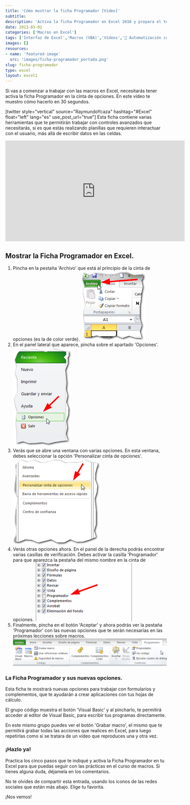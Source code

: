 ```yaml
---
title: 'Cómo mostrar la ficha Programador [Vídeo]'
subtitle: 
description: 'Activa la ficha Programador en Excel 2010 y prepara el terreno para trabajar con macros y formularios.'
date: 2013-03-02
categories: ['Macros en Excel']
tags: ['Interfaz de Excel','Macros (VBA)','Vídeos','🤖 Automatización con Excel']
images: []
resources: 
- name: 'featured-image'
  src: 'images/ficha-programador_portada.png'
slug: ficha-programador
type: excel
layout: excel1
---
```


Si vas a comenzar a trabajar con las macros en Excel, necesitarás tener activa la ficha Programador en la cinta de opciones. En este vídeo te muestro cómo hacerlo en 30 segundos.

\[twitter style="vertical" source="RaymundoYcaza" hashtag="#Excel" float="left" lang="es" use\_post\_url="true"\] Esta ficha contiene varias herramientas que te permitirán trabajar con controles avanzados que necesitarás, si es que estás realizando planillas que requieren interactuar con el usuario, más allá de escribir datos en las celdas.

<iframe src="http://www.youtube.com/embed/VirANJa2ZeE" height="315" width="560" allowfullscreen frameborder="0"></iframe>

## Mostrar la Ficha Programador en Excel.

1. Pincha en la pestaña 'Archivo' que está al principio de la cinta de opciones (es la de color verde). [![Ficha Programador](images/ficha-programador-000328.png)](http://raymundoycaza.com/wp-content/uploads/ficha-programador-000328.png) 
2. En el panel lateral que aparece, pincha sobre el apartado 'Opciones'. [![Ficha Programador](images/ficha-programador-000329.png)](http://raymundoycaza.com/wp-content/uploads/ficha-programador-000329.png)
3. Verás que se abre una ventana con varias opciones. En esta ventana, debes seleccionar la opción 'Personalizar cinta de opciones'. [![Ficha Programador](images/ficha-programador-000330.png)](http://raymundoycaza.com/wp-content/uploads/ficha-programador-000330.png)
4. Verás otras opciones ahora. En el panel de la derecha podrás encontrar varias casillas de verificación. Debes activar la casilla 'Programador' para que aparezca la pestaña del mismo nombre en la cinta de opciones. [![Ficha Programador](images/ficha-programador-000331.png)](http://raymundoycaza.com/wp-content/uploads/ficha-programador-000331.png)
5. Finalmente, pincha en el botón 'Aceptar' y ahora podrás ver la pestaña 'Programador' con las nuevas opciones que te serán necesarias en las próximas lecciones sobre macros. [![Ficha Programador](images/ficha-programador-000332-600x109.png)](http://raymundoycaza.com/wp-content/uploads/ficha-programador-000332.png)

### La Ficha Programador y sus nuevas opciones.

Esta ficha te mostrará nuevas opciones para trabajar con formularios y complementos, que te ayudarán a crear aplicaciones con tus hojas de cálculo.

El grupo código muestra el botón 'Visual Basic' y al pincharlo, te permitirá acceder al editor de Visual Basic, para escribir tus programas directamente.

En este mismo grupo puedes ver el botón 'Grabar macro', el mismo que te permitirá grabar todas las acciones que realices en Excel, para luego repetirlas como si se tratara de un vídeo que reproduces una y otra vez.

### ¡Hazlo ya!

Practica los cinco pasos que te indiqué y activa la Ficha Programador en tu Excel para que puedas seguir con las prácticas en el curso de macros. Si tienes alguna duda, déjamela en los comentarios.

No te olvides de compartir esta entrada, usando los iconos de las redes sociales que están más abajo. Elige tu favorita.

¡Nos vemos!
